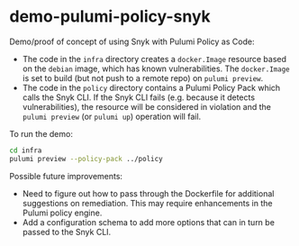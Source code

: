 # demo-pulumi-policy-snyk

Demo/proof of concept of using Snyk with Pulumi Policy as Code:

- The code in the `infra` directory creates a `docker.Image` resource based on the `debian` image, which has known vulnerabilities. The `docker.Image` is set to build (but not push to a remote repo) on `pulumi preview`.
- The code in the `policy` directory contains a Pulumi Policy Pack which calls the Snyk CLI. If the Snyk CLI fails (e.g. because it detects vulnerabilities), the resource will be considered in violation and the `pulumi preview` (or `pulumi up`) operation will fail.

To run the demo:

```bash
cd infra
pulumi preview --policy-pack ../policy
```

Possible future improvements:

- Need to figure out how to pass through the Dockerfile for additional suggestions on remediation. This may require enhancements in the Pulumi policy engine.
- Add a configuration schema to add more options that can in turn be passed to the Snyk CLI.
